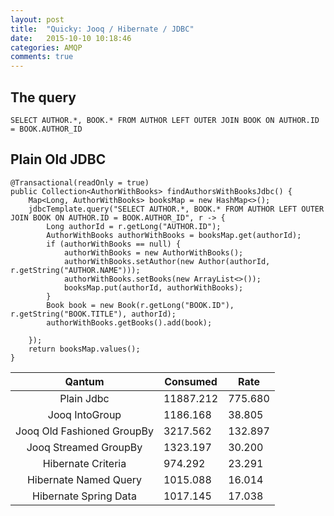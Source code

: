 ```yaml
---
layout: post
title:  "Quicky: Jooq / Hibernate / JDBC"
date:   2015-10-10 10:18:46
categories: AMQP
comments: true
---
```





## The query

```
SELECT AUTHOR.*, BOOK.* FROM AUTHOR LEFT OUTER JOIN BOOK ON AUTHOR.ID = BOOK.AUTHOR_ID
```


## Plain Old JDBC

```
@Transactional(readOnly = true)
public Collection<AuthorWithBooks> findAuthorsWithBooksJdbc() {
    Map<Long, AuthorWithBooks> booksMap = new HashMap<>();
    jdbcTemplate.query("SELECT AUTHOR.*, BOOK.* FROM AUTHOR LEFT OUTER JOIN BOOK ON AUTHOR.ID = BOOK.AUTHOR_ID", r -> {
        Long authorId = r.getLong("AUTHOR.ID");
        AuthorWithBooks authorWithBooks = booksMap.get(authorId);
        if (authorWithBooks == null) {
            authorWithBooks = new AuthorWithBooks();
            authorWithBooks.setAuthor(new Author(authorId, r.getString("AUTHOR.NAME")));
            authorWithBooks.setBooks(new ArrayList<>());
            booksMap.put(authorId, authorWithBooks);
        }
        Book book = new Book(r.getLong("BOOK.ID"), r.getString("BOOK.TITLE"), authorId);
        authorWithBooks.getBooks().add(book);

    });
    return booksMap.values();
}
```





| Qantum  | Consumed  | Rate      |
|:-------:|-----------|-----------|
| Plain Jdbc                   | 11887.212    | 775.680 |
| Jooq IntoGroup               | 1186.168     | 38.805  |
| Jooq Old Fashioned GroupBy   | 3217.562     | 132.897 |
| Jooq Streamed GroupBy        | 1323.197     | 30.200  |
| Hibernate Criteria           | 974.292      | 23.291  |
| Hibernate Named Query        | 1015.088     | 16.014  |
| Hibernate Spring Data        | 1017.145     | 17.038  |
